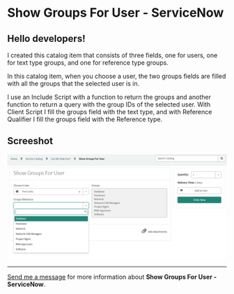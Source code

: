 # Show Groups For User - ServiceNow

## Hello developers!

I created this catalog item that consists of three fields, one for users, one for text type groups, and one for reference type groups.

In this catalog item, when you choose a user, the two groups fields are filled with all the groups that the selected user is in.

I use an Include Script with a function to return the groups and another function to return a query with the group IDs of the selected user. With Client Script I fill the groups field with the text type, and with Reference Qualifier I fill the groups field with the Reference type.

## Screeshot

![Screeshot 1](user_groups.png?raw=true "Screeshot 1")

--- 

[Send me a message](mailto:programador.leandrolopes@gmail.com "Send me a message") for more information about <b>Show Groups For User - ServiceNow</b>.
